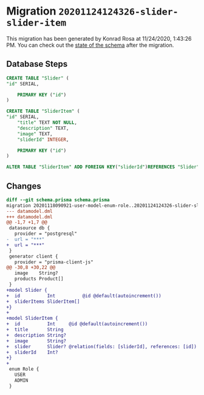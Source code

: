 # Migration `20201124124326-slider-slider-item`

This migration has been generated by Konrad Rosa at 11/24/2020, 1:43:26 PM.
You can check out the [state of the schema](./schema.prisma) after the migration.

## Database Steps

```sql
CREATE TABLE "Slider" (
"id" SERIAL,

    PRIMARY KEY ("id")
)

CREATE TABLE "SliderItem" (
"id" SERIAL,
    "title" TEXT NOT NULL,
    "description" TEXT,
    "image" TEXT,
    "sliderId" INTEGER,

    PRIMARY KEY ("id")
)

ALTER TABLE "SliderItem" ADD FOREIGN KEY("sliderId")REFERENCES "Slider"("id") ON DELETE SET NULL ON UPDATE CASCADE
```

## Changes

```diff
diff --git schema.prisma schema.prisma
migration 20201118090921-user-model-enum-role..20201124124326-slider-slider-item
--- datamodel.dml
+++ datamodel.dml
@@ -1,7 +1,7 @@
 datasource db {
   provider = "postgresql"
-  url = "***"
+  url = "***"
 }
 generator client {
   provider = "prisma-client-js"
@@ -30,8 +30,22 @@
   image    String?
   products Product[]
 }
+model Slider {
+  id          Int          @id @default(autoincrement())
+  sliderItems SliderItem[]
+}
+
+model SliderItem {
+  id          Int     @id @default(autoincrement())
+  title       String
+  description String?
+  image       String?
+  slider      Slider? @relation(fields: [sliderId], references: [id])
+  sliderId    Int?
+}
+
 enum Role {
   USER
   ADMIN
 }
```



